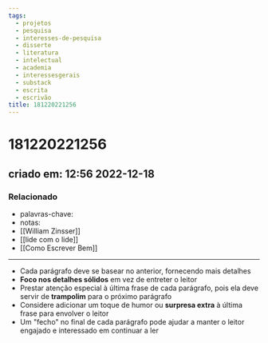 ```yaml
---
tags:
  - projetos
  - pesquisa
  - interesses-de-pesquisa
  - disserte
  - literatura
  - intelectual
  - academia
  - interessesgerais
  - substack
  - escrita
  - escrivão
title: 181220221256
---
```

# 181220221256
## criado em: 12:56 2022-12-18

### Relacionado
- palavras-chave: 
- notas: 
- [[William Zinsser]]
- [[lide com o lide]]
- [[Como Escrever Bem]]
---
- Cada parágrafo deve se basear no anterior, fornecendo mais detalhes
- **Foco nos detalhes sólidos** em vez de entreter o leitor
- Prestar atenção especial à última frase de cada parágrafo, pois ela deve servir de **trampolim** para o próximo parágrafo
- Considere adicionar um toque de humor ou **surpresa extra** à última frase para envolver o leitor
- Um "fecho" no final de cada parágrafo pode ajudar a manter o leitor engajado e interessado em continuar a ler